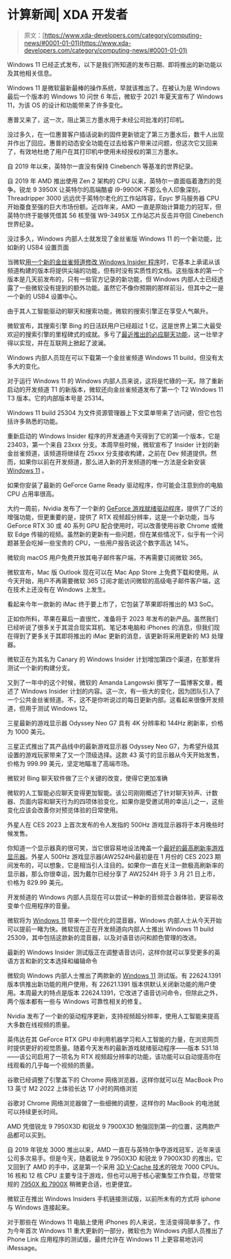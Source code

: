 # 计算新闻| XDA 开发者

> 原文：[https://www.xda-developers.com/category/computing-news/#0001-01-01](https://www.xda-developers.com/category/computing-news/#0001-01-01)

[](/windows-11/)

Windows 11 已经正式发布，以下是我们所知道的发布日期、即将推出的新功能以及其他相关信息。

Windows 11 是微软最新最棒的操作系统，早就该推出了。在被认为是 Windows 最后一个版本的 Windows 10 问世 6 年后，微软于 2021 年夏天宣布了 Windows 11，为该 OS 的设计和功能带来了许多变化。

[](/hp-blocks-third-party-ink/)

惠普又来了，这一次，阻止第三方墨水用于未经公司批准的打印机。

没过多久，在一位惠普客户插话说新的固件更新锁定了第三方墨水后，数千人出现并作出了回应。惠普的动态安全功能在过去给客户带来过问题，但这次它又回来了，有效地杜绝了用户在其打印机中使用未经授权的第三方墨水。

[](/intelcinebench-world-record-56-core-sapphire-rapids-xeon-w/)

自 2019 年以来，英特尔一直没有保持 Cinebench 等基准的世界纪录。

自 2019 年 AMD 推出使用 Zen 2 架构的 CPU 以来，英特尔一直面临着激烈的竞争。锐龙 9 3950X 让英特尔的高端酷睿 i9-9900K 不那么令人印象深刻，Threadripper 3000 远远优于英特尔老化的工作站阵容，Epyc 罗马服务器 CPU 开始蚕食至强的巨大市场份额。近四年来，AMD 一直是原始计算能力的冠军，但英特尔终于能够凭借其 56 核至强 W9-3495X 工作站芯片反击并夺回 Cinebench 世界纪录。

[](/windows-11-canary-hidden-usb4-settings-hub/)

没过多久，Windows 内部人士就发现了金丝雀版 Windows 11 的一个新功能，比如新的 USB4 设置页面

当微软[用一个新的金丝雀频道修改 Windows Insider 程序](https://www.xda-developers.com/microsoft-adding-canary-channel-windows-insider-program/)时，它基本上承诺从该频道构建的版本将提供尖端的功能，但有时没有实质性的文档。这些版本的第一个版本是几天前发布的，只有一些官方记录的新功能，但 Windows 内部人士已经透露了一些微软没有提到的额外功能。虽然它不像你预期的那样前沿，但其中之一是一个新的 USB4 设置中心。

[](/bing-100-million-daily-users-chat/)

由于其人工智能驱动的聊天和搜索功能，微软的搜索引擎正在享受人气飙升。

微软宣布，其搜索引擎 Bing 的日活跃用户已经超过 1 亿，这是世界上第二大最受欢迎的搜索引擎的里程碑式的成就。多亏了[最近推出的必应聊天功能](https://www.xda-developers.com/microsoft-bing-edge-open-ai-natural-search/)，这一壮举才得以实现，并在互联网上掀起了波澜。

[](/the-first-windows-11-canary-channel-build/)

Windows 内部人员现在可以下载第一个金丝雀频道 Windows 11 build，但没有太多大的变化。

对于运行 Windows 11 的 Windows 内部人员来说，这将是忙碌的一天。除了重新启动的开发频道 T1 的新版本，微软还向金丝雀频道发布了第一个 T2 Windows 11 T3 版本。它的内部版本号是 25314。

[](/windows-insiders-new-dev-channel-23403-file-explorer/)

Windows 11 build 25304 为文件资源管理器上下文菜单带来了访问键，但它也包括许多熟悉的功能。

重新启动的 Windows Insider 程序的开发通道今天得到了它的第一个版本，它是 23403，第一个来自 23xxx 分支。本周早些时候，微软宣布了 Insider 计划的新金丝雀频道，该频道将继续在 25xxx 分支接收构建，之前在 Dev 频道提供。然而，如果你以前在开发频道，那么进入新的开发频道的唯一方法是全新安装 [Windows 11](https://www.xda-developers.com/windows-11/) 。

[](/nvidia-geforce-game-ready-driver-cpu-bug/)

如果你安装了最新的 GeForce Game Ready 驱动程序，你可能会注意到你的电脑 CPU 占用率很高。

大约一周前，Nvidia 发布了一个新的 [GeForce 游戏就绪驱动程序](https://www.xda-developers.com/nvidia-geforce-rtx-gpus-video-super-resolution-available/)，提供了广泛的增强功能，但更重要的是，提供了 RTX 视频超分辨率，这是一个新功能，当与 GeForce RTX 30 或 40 系列 GPU 配合使用时，可以改善使用谷歌 Chrome 或微软 Edge 传输的视频。虽然新的更新有一些问题，但在某些情况下，似乎有一个问题甚至会吃掉一些宝贵的 CPU，一些用户报告说这个数字高达 14%。

[](/outlook-for-mac-free/)

微软向 macOS 用户免费开放其电子邮件客户端，不再需要订阅微软 365。

微软宣布，Mac 版 Outlook 现在可以在 Mac App Store 上免费下载和使用。从今天开始，用户不再需要微软 365 订阅才能访问微软的高级电子邮件客户端，这在技术上还没有在 Windows 上发生。

[](/apple-imac-m3-2023/)

看起来今年一款新的 iMac 终于要上市了，它包装了苹果即将推出的 M3 SoC。

正如你所料，苹果在幕后一直很忙，准备将于 2023 年发布的新产品。虽然我们已经听说了很多关于其混合现实耳机、笔记本电脑和 iPhones 的消息，但我们现在得到了更多关于其即将推出的 iMac 更新的消息，该更新将采用更新的 M3 处理器。

[](/microsoft-adding-canary-channel-windows-insider-program/)

微软正在为其名为 Canary 的 Windows Insider 计划增加第四个渠道，在那里将测试一个新的构建分支。

又到了一年中的这个时候，微软的 Amanda Langowski 撰写了一篇博客文章，概述了 Windows Insider 计划的内容。这一次，有一些大的变化，因为团队引入了一个公共金丝雀频道。不，这不是你听说过的每日更新内部。这看起来很像开发频道，但用于测试 Windows 12。

[](/samsung-odyssey-neo-g7-now-available/)

三星最新的游戏显示器 Odyssey Neo G7 具有 4K 分辨率和 144Hz 刷新率，价格为 1000 美元。

三星正式推出了其产品线中的最新游戏显示器 Odyssey Neo G7，为希望升级其设置的游戏玩家带来了又一个顶级选择。这款 43 英寸的显示器从今天开始发售，价格为 999.99 美元，坚定地瞄准了高端市场。

[](/bing-chat-gets-smarter/)

微软对 Bing 聊天软件做了三个关键的改变，使得它更加准确

微软的人工智能必应聊天变得更加智能。该公司刚刚概述了针对聊天铃声、计数器、页面内容和聊天行为的四项体验变化，如果你是受邀试用的幸运儿之一，这些变化应该会改善你对预览体验的日常使用。

[](/alienwares-500hz-gaming-monitor-release/)

外星人在 CES 2023 上首次发布的令人发指的 500Hz 游戏显示器将于本月晚些时候发售。

你知道一个显示器真的很可笑，当它很容易地设法掩盖一个[最好的最高刷新率游戏显示器](http://www.xda-developers.com/best-gaming-monitors/)。外星人 500Hz 游戏显示器(AW2524H)最初是在 1 月份的 CES 2023 期间发布的，可以想象，它是相当引人注目的。如果你一直在关注一款极高刷新率的显示器，那么你很幸运，因为戴尔已经分享了 AW2524H 将于 3 月 21 日上市，价格为 829.99 美元。

[](/windows-11-build-25309-modern-audio-mixer/)

开发频道的 Windows 内部人员现在可以尝试一种新的音频混合器体验，更容易改变单个应用程序的音量。

微软将为 [Windows 11](https://www.xda-developers.com/windows-11/) 带来一个现代化的混音器，Windows 内部人士从今天开始可以提前一睹为快。微软现在正在开发频道向内部人士推出 Windows 11 build 25309，其中包括这款新的混音器，以及对语音访问和颜色管理的改进。

[](/windows-11-beta-build-more-useful-editing-commands/)

最新的 Windows Insider 测试版正在调整语音访问，这样你就可以享受更多的英语方言和新的文本选择和编辑命令

微软向 Windows 内部人士推出了两款新的 [Windows 11](https://www.xda-developers.com/windows-11/) 测试版。有 22624.1391 版本供推出新功能的用户使用，有 22621.1391 版本供默认关闭新功能的用户使用。本周最大的特点是版本 22624.1391，它改进了语音访问命令，但除此之外，两个版本都有一些与 Windows 可靠性相关的修复。

[](/nvidia-geforce-rtx-gpus-video-super-resolution-available/)

Nvidia 发布了一个新的驱动程序更新，支持视频超分辨率，使用人工智能来提高大多数在线视频的质量。

英伟达在其 GeForce RTX GPU 中利用机器学习和人工智能的力量，在浏览网页时提供更好的视觉质量。随着今天发布的最新游戏就绪驱动程序——版本 531.18——该公司启用了一项名为 RTX 视频超分辨率的功能，该功能可以自动提高你在线观看的几乎每一个视频的质量。

[](/chrome-better-battery-life-macbooks/)

谷歌已经调整了引擎盖下的 Chrome 网络浏览器，这样你就可以在 MacBook Pro 13 英寸 M2 2022 上体验长达 17 小时的网络浏览

谷歌对 Chrome 网络浏览器做了一些细微的调整，这样你的 MacBook 的电池就可以持续更长时间。

[](/amd-ryzen-7000x3d-chips-fastest-for-gaming-launch/)

AMD 凭借锐龙 9 7950X3D 和锐龙 9 7900X3D 勉强回到第一的位置，这两款产品都可以买到。

自 2019 年锐龙 3000 推出以来，AMD 一直在与英特尔争夺游戏冠军，近年来该公司多次易手。但是今天，随着锐龙 9 7950X3D 和锐龙 9 7900X3D 的推出，它又回到了 AMD 的手中，这是第一个采用 [3D V-Cache 技术](https://www.xda-developers.com/amd-ryzen-3d-v-cache/)的锐龙 7000 CPUs。16 核和 12 核 CPU 主要专注于游戏，但也可以用于核心密集型工作负载，尽管常规的 [7950X 和 7900X](https://www.xda-developers.com/amd-ryzen-7900x-7950x-review/) 稍微更合适，也更便宜。

[](/microsoft-beta-testing-iphone-phone-link-windows-11/)

微软正在推出 Windows Insiders 手机链接测试版，以前所未有的方式将 iphone 与 Windows 连接起来。

对于那些在 Windows 11 电脑上使用 iPhones 的人来说，生活变得简单多了。作为今年首次 Windows 11 重大更新的一部分，微软也为 Windows 内部人员推出了 Phone Link 应用程序的测试版，最终允许在 Windows 11 上更容易地访问 iMessage。